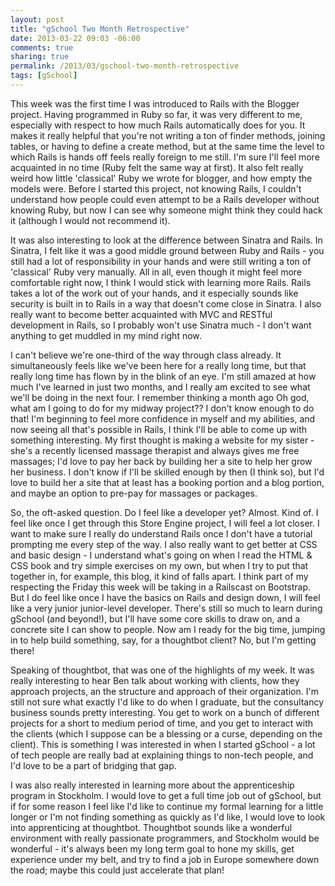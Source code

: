 ```yaml
---
layout: post
title: "gSchool Two Month Retrospective"
date: 2013-03-22 09:03 -06:00
comments: true
sharing: true
permalink: /2013/03/gschool-two-month-retrospective
tags: [gSchool]
---
```


This week was the first time I was introduced to Rails with the Blogger project.  Having programmed in Ruby so far, it was very different to me, especially with respect to how much Rails automatically does for you.  It makes it really helpful that you're not writing a ton of finder methods, joining tables, or having to define a create method, but at the same time the level to which Rails is hands off feels really foreign to me still.  I'm sure I'll feel more acquainted in no time (Ruby felt the same way at first).  It also felt really weird how little 'classical' Ruby we wrote for blogger, and how empty the models were.  Before I started this project, not knowing Rails, I couldn't understand how people could even attempt to be a Rails developer without knowing Ruby, but now I can see why someone might think they could hack it (although I would not recommend it).

It was also interesting to look at the difference between Sinatra and Rails.  In Sinatra, I felt like it was a good middle ground between Ruby and Rails - you still had a lot of responsibility in your hands and were still writing a ton of 'classical' Ruby very manually.  All in all, even though it might feel more comfortable right now, I think I would stick with learning more Rails.  Rails takes a lot of the work out of your hands, and it especially sounds like security is built in to Rails in a way that doesn't come close in Sinatra.  I also really want to become better acquainted with MVC and RESTful development in Rails, so I probably won't use Sinatra much - I don't want anything to get muddled in my mind right now.

I can't believe we're one-third of the way through class already.  It simultaneously feels like we've been here for a really long time, but that really long time has flown by in the blink of an eye.  I'm still amazed at how much I've learned in just two months, and I really am excited to see what we'll be doing in the next four.  I remember thinking a month ago Oh god, what am I going to do for my midway project??  I don't know enough to do that!  I'm beginning to feel more confidence in myself and my abilities, and now seeing all that's possible in Rails, I think I'll be able to come up with something interesting.  My first thought is making a website for my sister - she's a recently licensed massage therapist and always gives me free massages; I'd love to pay her back by building her a site to help her grow her business.  I don't know if I'll be skilled enough by then (I think so), but I'd love to build her a site that at least has a booking portion and a blog portion, and maybe an option to pre-pay for massages or packages.

So, the oft-asked question.  Do I feel like a developer yet?  Almost.  Kind of.  I feel like once I get through this Store Engine project, I will feel a lot closer.  I want to make sure I really do understand Rails once I don't have a tutorial prompting me every step of the way.  I also really want to get better at CSS and basic design - I understand what's going on when I read the HTML & CSS book and try simple exercises on my own, but when I try to put that together in, for example, this blog, it kind of falls apart.  I think part of my respecting the Friday this week will be taking in a Railscast on Bootstrap.  But I do feel like once I have the basics on Rails and design down, I will feel like a very junior junior-level developer.  There's still so much to learn during gSchool (and beyond!), but I'll have some core skills to draw on, and a concrete site I can show to people.  Now am I ready for the big time, jumping in to help build something, say, for a thoughtbot client?  No, but I'm getting there!

Speaking of thoughtbot, that was one of the highlights of my week.  It was really interesting to hear Ben talk about working with clients, how they approach projects, an the structure and approach of their organization.  I'm still not sure what exactly I'd like to do when I graduate, but the consultancy business sounds pretty interesting.  You get to work on a bunch of different projects for a short to medium period of time, and you get to interact with the clients (which I suppose can be a blessing or a curse, depending on the client).  This is something I was interested in when I started gSchool - a lot of tech people are really bad at explaining things to non-tech people, and I'd love to be a part of bridging that gap.

I was also really interested in learning more about the apprenticeship program in Stockholm.  I would love to get a full time job out of gSchool, but if for some reason I feel like I'd like to continue my formal learning for a little longer or I'm not finding something as quickly as I'd like, I would love to look into apprenticing at thoughtbot.  Thoughtbot sounds like a wonderful environment with really passionate programmers, and Stockholm would be wonderful - it's always been my long term goal to hone my skills, get experience under my belt, and try to find a job in Europe somewhere down the road; maybe this could just accelerate that plan!
